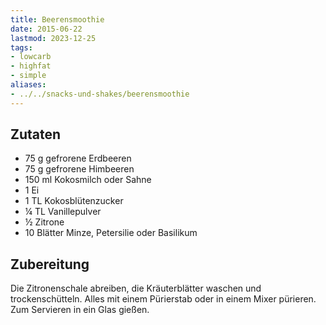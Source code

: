 ```yaml
---
title: Beerensmoothie
date: 2015-06-22
lastmod: 2023-12-25
tags:
- lowcarb
- highfat
- simple
aliases:
- ../../snacks-und-shakes/beerensmoothie
---
```


## Zutaten
- 75 g       gefrorene Erdbeeren
- 75 g       gefrorene Himbeeren
- 150 ml     Kokosmilch oder Sahne
- 1          Ei
- 1 TL       Kokosblütenzucker
- ¼ TL       Vanillepulver
- ½          Zitrone
- 10 Blätter Minze, Petersilie oder Basilikum

## Zubereitung
Die Zitronenschale abreiben, die Kräuterblätter waschen und trockenschütteln. Alles mit einem Pürierstab oder in einem Mixer pürieren. Zum Servieren in ein Glas gießen.
